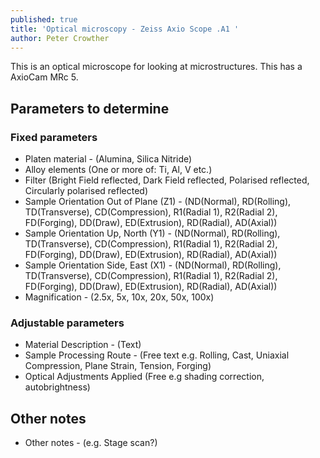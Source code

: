 ```yaml
---
published: true
title: 'Optical microscopy - Zeiss Axio Scope .A1 '
author: Peter Crowther
---
```


This is an optical microscope for looking at microstructures. This has a AxioCam MRc 5.

## Parameters to determine

### Fixed parameters
- Platen material - (Alumina, Silica Nitride)
- Alloy elements (One or more of: Ti, Al, V etc.)
- Filter (Bright Field reflected, Dark Field reflected, Polarised reflected, Circularly polarised reflected)
- Sample Orientation Out of Plane (Z1) - (ND(Normal), RD(Rolling), TD(Transverse), CD(Compression), R1(Radial 1), R2(Radial 2), FD(Forging), DD(Draw), ED(Extrusion), RD(Radial), AD(Axial))
- Sample Orientation Up, North (Y1) - (ND(Normal), RD(Rolling), TD(Transverse), CD(Compression), R1(Radial 1), R2(Radial 2), FD(Forging), DD(Draw), ED(Extrusion), RD(Radial), AD(Axial))
- Sample Orientation Side, East (X1) - (ND(Normal), RD(Rolling), TD(Transverse), CD(Compression), R1(Radial 1), R2(Radial 2), FD(Forging), DD(Draw), ED(Extrusion), RD(Radial), AD(Axial))
- Magnification - (2.5x, 5x, 10x, 20x, 50x, 100x)


### Adjustable parameters
- Material Description - (Text)
- Sample Processing Route - (Free text e.g. Rolling, Cast, Uniaxial Compression, Plane Strain, Tension, Forging)
- Optical Adjustments Applied (Free e.g shading correction, autobrightness)


## Other notes
- Other notes - (e.g. Stage scan?)

